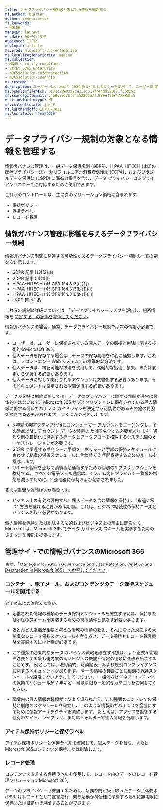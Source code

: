 ```yaml
---
title: データプライバシー規制の対象となる情報を管理する
ms.author: bcarter
author: brendacarter
f1.keywords:
- NOCSH
manager: laurawi
ms.date: 06/09/2020
audience: ITPro
ms.topic: article
ms.prod: microsoft-365-enterprise
ms.localizationpriority: medium
ms.collection:
- M365-security-compliance
- Strat_O365_Enterprise
- m365solution-infoprotection
- m365solution-scenario
ms.custom: ''
description: ユーザー Microsoft 365保持ラベルとポリシーを使用して、ユーザー環境で個人Microsoft 365管理します。
ms.openlocfilehash: b131c90e83a2ce211d51af444dd570f71f3b8263
ms.sourcegitcommit: d4b867e37bf741528ded7fb289e4f6847228d2c5
ms.translationtype: MT
ms.contentlocale: ja-JP
ms.lasthandoff: 10/06/2021
ms.locfileid: "60176309"
---
```

# <a name="govern-information-subject-to-data-privacy-regulation"></a>データプライバシー規制の対象となる情報を管理する

情報ガバナンス管理は、一般データ保護規則 (GDPR)、HIPAA-HITECH (米国の医療プライバシー法)、カリフォルニア州消費者保護法 (CCPA)、およびブラジルデータ保護法 (LGPD) に固有の番号を含む、データ プライバシーコンプライアンスのニーズに対応するために使用できます。 

これらのコントロールは、主に次のソリューション領域に含まれます。

- 保持ポリシー
- 保持ラベル
- レコード管理

## <a name="data-privacy-regulations-impacting-information-governance-controls"></a>情報ガバナンス管理に影響を与えるデータプライバシー規制

情報ガバナンス制御に関連する可能性があるデータプライバシー規制の一覧の例を次に示します。

- GDPR 記事 (13)(2)(a)
- GDPR 記事 (5)(1)(f)
- HIPAA-HITECH (45 CFR 164.312(c)(2))
- HIPAA-HITECH (45 CFR 164.316(b)(1)(i))
- HIPAA-HITECH (45 CFR 164.316(b)(1)(ii))
- LGPD 第 46 条

これらの規制の詳細については、「データプライバシーリスクを評価し、機密情報を [特定する」の記事を参照してください](information-protection-deploy-assess.md)。

情報ガバナンスの場合、通常、データプライバシー規制では次の情報が必要です。

- ユーザーは、ユーザーに保存されている個人データの保持と削除に関する技術的なMicrosoft 365。
- 個人データを保存する場合は、データの保存期間を件名に通知します。これは、フロントエンド Web システムでの標準的な方法です。
- 個人データは、検証可能な方法を使用して、偶発的な処理、損失、または変更から保護する必要があります。
- 個人データに対して実行されるアクションは文書化する必要があります。そのドキュメントは指定された期間保持する必要があります。

データの保持と削除に関しては、データのプライバシーに関する規制が非常に具体的ではないので、Microsoft 365 サブスクリプションに保存されている個人情報に関する情報ガバナンス ガイドラインを決定する可能性があるその他の要因を考慮する必要があります。 いくつかの例を示します。

- 5 年間の非アクティブ化後にコンシューマー アカウントをエージングし、その時点以降にアカウント データを削除または匿名化する必要があります。通知や他の自動化に関連するデータとワークフローを格納するシステム間のオーケストレーションが必要です。
- GDPR に関連するポリシーと手順を、ポリシーと手順の保持スケジュールに合わせて組織の保持スケジュールに合わせて 3 年間保持するためのルールを構成します。
- サポート組織を通じて消費者と通信するための個別のサブスクリプションを維持する。 すべての電子メール通信は、システム内のプライバシー負債の増加を減らすために、2 週間後に保持および削除されました。

答える重要な質問は次の場合です。 

- ビジネス上の有効な理由から、個人データを含む情報を保持し、"永遠に保つ" 方法を避ける必要がある期間。 これは、ビジネス継続性の保持ニーズとバランスを取る必要があります。

個人情報を保持または削除する法的およびビジネス上の理由に関係なく、Microsoft は、Microsoft 365 でデータ ガバナンス スキームを実装するためのさまざまな機能を提供します。

## <a name="managing-information-governance-in-microsoft-365"></a>管理サイトでの情報ガバナンスのMicrosoft 365

まず、「Manage [information Governance and Data](../compliance/manage-information-governance.md) [Retention, Deletion and Destruction in Microsoft 365」 を参照してください](/office365/Enterprise/office-365-data-retention-deletion-and-destruction-overview)。

### <a name="develop-data-retention-schedules-for-containers-email-and-content"></a>コンテナー、電子メール、およびコンテンツのデータ保持スケジュールを開発する

以下の点にご注意ください:

- 定義された情報の種類のデータ保持スケジュールを確立するには、保持または削除のスキームを実装するための前提条件と見なす必要があります。

- ほとんどの組織が重要と考える情報の種類の数と、それに沿った対応する大規模なレコード保持スケジュールを考えると、データ保持とレコード管理戦略を実装するには計画が必要です。 

- この種類の効果的なデータ ガバナンス戦略を確立する鍵は、より正式な管理を必要とする最も優先度の高いビジネス機能と情報の種類に焦点を当てすることです。 例としては、法的契約、財務諸表、および規制コンプライアンスに関するドキュメントがあります。 単一の情報の種類ごとに個別の保持スケジュールを設定しないようにしてください。 一般的なビジネス コンテンツの保持スケジュールが 7 年など、可能な限り一般的なカテゴリを使用してください。

- 環境内の個人情報の種類がよりよく知られたら、この種類のコンテンツの保持と削除のスケジュールを確立し、このような情報のガバナンスを容易にするために情報アーキテクチャを調整します。 たとえば、アクセスを制御する個別のサイト、ライブラリ、またはフォルダーで個人情報を分離します。

### <a name="retention-policies-and-retention-labels"></a>アイテム保持ポリシーと保持ラベル

アイテム[保持ポリシーと保持ラベルを使用](../compliance/retention.md)して、個人データを含む、またはMicrosoft 365コンテンツを保持または削除します。

### <a name="records-management"></a>レコード管理

コンテンツを宣言する保持ラベルを使用して、レコード[](../compliance/records-management.md)内のデータのレコード管理ソリューションMicrosoft 365。

データのプライバシーを保護するために、法務部門が受け取ったデータ主体要求 (DSR) はレコードとして宣言され、規制活動保持仕様に準拠するために無期限に保存または証拠付き廃棄することができます。